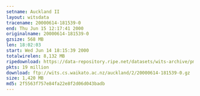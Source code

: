 ```yaml
---
setname: Auckland II
layout: witsdata
tracename: 20000614-181539-0
end: Thu Jun 15 12:17:41 2000
originalname: 20000614-181539-0
gzsize: 568 MB
len: 18:02:03
start: Wed Jun 14 18:15:39 2000
totalwirelen: 8,132 MB
ripedownload: https://data-repository.ripe.net/datasets/wits-archive/pma/long/auck/2//20000614-181539-0.gz
pkts: 19 million
download: ftp://wits.cs.waikato.ac.nz/auckland/2/20000614-181539-0.gz
size: 1,420 MB
md5: 2f5563f757e84fa22e8f2d06d043badb
---
```

